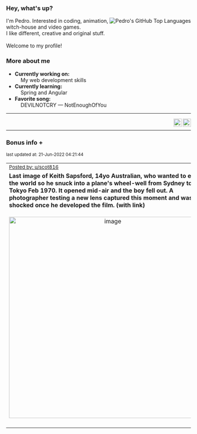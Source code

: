 ### Hey, what's up?
<img align="right" alt="Pedro's GitHub Top Languages" src="https://github-readme-stats.vercel.app/api/top-langs/?username=PedrosUsername&exclude_repo=HW2&layout=compact" />

I'm Pedro. Interested in coding, animation, witch-house and video games.<br>
I like different, creative and original stuff.<br><br>
Welcome to my profile!

### More about me
- **Currently working on:**  
&nbsp;&nbsp;&nbsp;&nbsp;My web development skills
- **Currently learning:**  
&nbsp;&nbsp;&nbsp;&nbsp;Spring and Angular
- **Favorite song:**  
&nbsp;&nbsp;&nbsp;&nbsp;DEVILNOTCRY — NotEnoughOfYou
___
[<img align="right" alt="LinkedIn" width="22px" src="https://cdn.jsdelivr.net/npm/simple-icons@v3/icons/linkedin.svg" />][linkedin]
&nbsp;&nbsp;
[<img align="right" alt="Email" width="22px" src="https://cdn.jsdelivr.net/npm/simple-icons@v3/icons/gmail.svg" />][gmail]
___

### Bonus info +

<p align="left"><sub>last updated at: 21-Jun-2022 04:21:44</sub></p>

|   |
| --- |
| <sub>[Posted by: u/scot816][source]</sub> |
| **Last image of Keith Sapsford, 14yo Australian, who wanted to explore the world so he snuck into a plane's wheel-well from Sydney to Tokyo Feb 1970. It opened mid-air and the boy fell out. A photographer testing a new lens captured this moment and was shocked once he developed the film. (with link)** | 
|<p align="center"> <img alt="image" src="https://i.redd.it/833n7ez1bl691.jpg" width="550" /> </p>|
|   |

  



  
  
  
[linkedin]: https://linkedin.com/in/pedro-h-r-gomes-8a487b14a/
[gmail]: mailto:pilique11@gmail.com
[source]: https://www.reddit.com/r/interestingasfuck/comments/vfwng5/last_image_of_keith_sapsford_14yo_australian_who/
[PushshiftAPI]: https://github.com/pushshift/api
